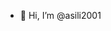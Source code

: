 - 👋 Hi, I’m @asili2001
<!---
asili2001/asili2001 is a ✨ special ✨ repository because its `README.md` (this file) appears on your GitHub profile.
You can click the Preview link to take a look at your changes.
--->

